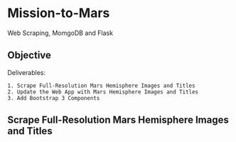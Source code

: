 # Mission-to-Mars
Web Scraping, MomgoDB and Flask

## Objective

Deliverables:

    1. Scrape Full-Resolution Mars Hemisphere Images and Titles
    2. Update the Web App with Mars Hemisphere Images and Titles
    3. Add Bootstrap 3 Components

## Scrape Full-Resolution Mars Hemisphere Images and Titles

